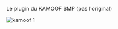 Le plugin du KAMOOF SMP (pas l'original)

![kamoof 1](https://github.com/user-attachments/assets/61f6da68-218d-4b0b-9be7-bbcfc7a31182)
